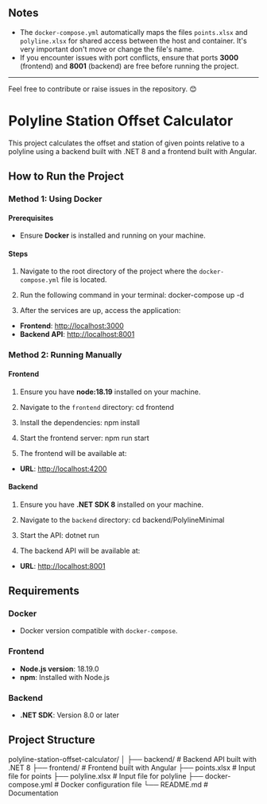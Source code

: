 ## Notes

- The `docker-compose.yml` automatically maps the files `points.xlsx` and `polyline.xlsx` for shared access between the host and container. It's very important don't move or change the file's name.
- If you encounter issues with port conflicts, ensure that ports **3000** (frontend) and **8001** (backend) are free before running the project.

---

Feel free to contribute or raise issues in the repository. 😊


# Polyline Station Offset Calculator

This project calculates the offset and station of given points relative to a polyline using a backend built with .NET 8 and a frontend built with Angular.

## How to Run the Project

### Method 1: Using Docker

#### Prerequisites
- Ensure **Docker** is installed and running on your machine.

#### Steps
1. Navigate to the root directory of the project where the `docker-compose.yml` file is located.
2. Run the following command in your terminal: docker-compose up -d

3. After the services are up, access the application:
- **Frontend**: [http://localhost:3000](http://localhost:3000)
- **Backend API**: [http://localhost:8001](http://localhost:8001)

### Method 2: Running Manually

#### Frontend
1. Ensure you have **node:18.19** installed on your machine.
1. Navigate to the `frontend` directory:
cd frontend

2. Install the dependencies:
npm install

3. Start the frontend server:
npm run start

4. The frontend will be available at:
- **URL**: [http://localhost:4200](http://localhost:4200)

#### Backend
1. Ensure you have **.NET SDK 8** installed on your machine.

2. Navigate to the `backend` directory:
cd backend/PolylineMinimal

3. Start the API:
dotnet run

4. The backend API will be available at:
- **URL**: [http://localhost:8001](http://localhost:8001)

## Requirements

### Docker
- Docker version compatible with `docker-compose`.

### Frontend
- **Node.js version**: 18.19.0
- **npm**: Installed with Node.js

### Backend
- **.NET SDK**: Version 8.0 or later

## Project Structure

polyline-station-offset-calculator/
│
├── backend/            # Backend API built with .NET 8
├── frontend/           # Frontend built with Angular
├── points.xlsx         # Input file for points
├── polyline.xlsx       # Input file for polyline
├── docker-compose.yml  # Docker configuration file
└── README.md           # Documentation

